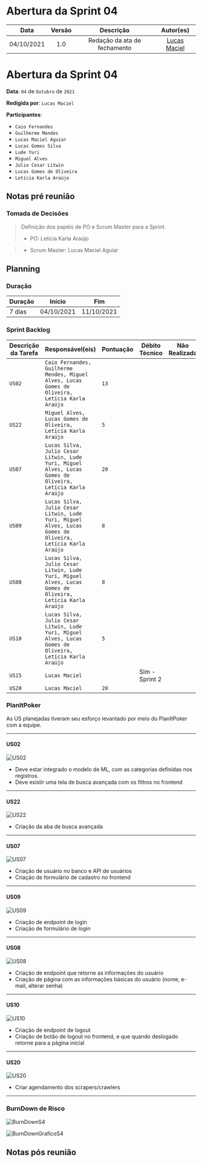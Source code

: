 # Abertura da Sprint 04

|    Data    | Versão |         Descrição         |           Autor(es)           |
| :--------: | :----: | :-----------------------: | :---------------------------: |
| 04/10/2021 |  1.0   | Redação da ata de fechamento | [Lucas Maciel](https://github.com/Ridersk) |

# Abertura da Sprint 04

**Data**: ```04``` de ```Outubro``` de ```2021```

**Redigida por**: ```Lucas Maciel```

**Participantes**: 
* ```Caio Fernandes```
* ```Guilherme Mendes```
* ```Lucas Maciel Aguiar```
* ```Lucas Gomes Silva```
* ```Lude Yuri ```
* ```Miguel Alves```
* ```Julio Cesar Litwin```
* ```Lucas Gomes de Oliveira```
* ```Letícia Karla Araújo```

## Notas pré reunião

### Tomada de Decisões

> Definição dos papéis de PO e Scrum Master para a Sprint.
>* PO: Letícia Karla Araújo

>* Scrum Master: Lucas Maciel Aguiar

> 

## Planning



### Duração

| Duração |   Início   |     Fim    |
| ------- | ---------- | ---------- |
| 7 dias  | 04/10/2021 | 11/10/2021 |

### Sprint Backlog

| Descrição da Tarefa | Responsável(eis) | Pontuação | Débito Técnico | Não Realizada |
| ------------------- | ---------------- | --------- | -------------- |---|
| ```US02``` | ```Caio Fernandes, Guilherme Mendes, Miguel Alves, Lucas Gomes de Oliveira, Letícia Karla Araújo``` | ```13``` |  |  |
| ```US22``` | ```Miguel Alves, Lucas Gomes de Oliveira, Letícia Karla Araújo``` | ```5``` |  |  |
| ```US07``` | ```Lucas Silva, Julio Cesar Litwin, Lude Yuri, Miguel Alves, Lucas Gomes de Oliveira, Letícia Karla Araújo``` | ```20``` |  |  |
| ```US09``` | ```Lucas Silva, Julio Cesar Litwin, Lude Yuri, Miguel Alves, Lucas Gomes de Oliveira, Letícia Karla Araújo``` | ```8``` |  |  |
| ```US08``` | ```Lucas Silva, Julio Cesar Litwin, Lude Yuri, Miguel Alves, Lucas Gomes de Oliveira, Letícia Karla Araújo``` | ```8``` |  |  |
| ```US10``` | ```Lucas Silva, Julio Cesar Litwin, Lude Yuri, Miguel Alves, Lucas Gomes de Oliveira, Letícia Karla Araújo``` | ```5``` |  |  |
| ```US15``` | ```Lucas Maciel``` | | Sim - Sprint 2 |
| ```US20``` | ```Lucas Maciel``` | ```20``` | |

### PlanItPoker

As US planejadas tiveram seu esforço levantado por meio do PlanItPoker com a equipe.

------
#### US02

![US02](https://i.imgur.com/da3pHoB.png)

* Deve estar integrado o modelo de ML, com as categorias definidas nos registros.
* Deve existir uma tela de busca avançada com os filtros no frontend


------
#### US22

![US22](https://i.imgur.com/2y9WJF2.png)

* Criação da aba de busca avançada

------
#### US07

![US07](https://i.imgur.com/Uj043wd.png)

* Criação de usuário no banco e API de usuários
* Criação de formulário de cadastro no frontend

------
#### US09

![US09](https://i.imgur.com/bWsCTzH.png)

* Criação de endpoint de login
* Criação de formulário de login

------
#### US08

![US08](https://i.imgur.com/yq3zZQU.png)

* Criação de endpoint que retorne as informações do usuário
* Criação de página com as informações básicas do usuário (nome, e-mail, alterar senha)

------
#### US10

![US10](https://i.imgur.com/iVPJvnL.png)

* Criação de endpoint de logout
* Criação de botão de logout no frontend, e que quando deslogado retorne para a página inicial

------
#### US20

![US20](https://i.imgur.com/njFNWZt.png)

* Criar agendamento dos scrapers/crawlers

------

### BurnDown de Risco

![BurnDownS4](https://i.imgur.com/T1cVBdi.png)

![BurnDownGraficoS4](https://i.imgur.com/gCJ9fJC.png)


## Notas pós reunião
